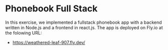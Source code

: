 # Phonebook Full Stack

In this exercise, we implemented a fullstack phonebook app with a backend written in Node.js and a frontend in react.js. The app is deployed on Fly.io at the folowing URL:

* https://weathered-leaf-907.fly.dev/

